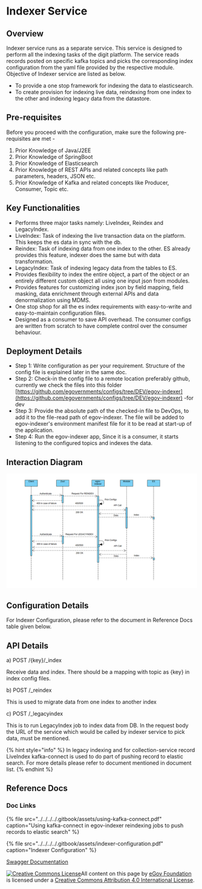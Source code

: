# Indexer Service

## Overview <a id="Overview"></a>

Indexer service runs as a separate service. This service is designed to perform all the indexing tasks of the digit platform. The service reads records posted on specific kafka topics and picks the corresponding index configuration from the yaml file provided by the respective module. Objective of Indexer service are listed as below.

* To provide a one stop framework for indexing the data to elasticsearch.
* To create provision for indexing live data, reindexing from one index to the other and indexing legacy data from the datastore.

## Pre-requisites <a id="Pre-requisites"></a>

Before you proceed with the configuration, make sure the following pre-requisites are met -

1. Prior Knowledge of Java/J2EE
2. Prior Knowledge of SpringBoot
3. Prior Knowledge of Elasticsearch
4. Prior Knowledge of REST APIs and related concepts like path parameters, headers, JSON etc.
5. Prior Knowledge of Kafka and related concepts like Producer, Consumer, Topic etc.

## Key Functionalities <a id="Key-Functionalities"></a>

* Performs three major tasks namely: LiveIndex, Reindex and LegacyIndex.
* LiveIndex: Task of indexing the live transaction data on the platform. This keeps the es data in sync with the db. 
* Reindex: Task of indexing data from one index to the other. ES already provides this feature, indexer does the same but with data transformation.
* LegacyIndex: Task of indexing legacy data from the tables to ES. 
* Provides flexibility to index the entire object, a part of the object or an entirely different custom object all using one input json from modules.
* Provides features for customizing index json by field mapping, field masking, data enrichment through external APIs and data denormalization using MDMS.
* One stop shop for all the es index requirements with easy-to-write and easy-to-maintain configuration files.
* Designed as a consumer to save API overhead. The consumer configs are written from scratch to have complete control over the consumer behaviour. 

## Deployment Details <a id="Deployment-Details"></a>

* Step 1: Write configuration as per your requirement. Structure of the config file is explained later in the same doc.
* Step 2: Check-in the config file to a remote location preferably github, currently we check the files into this folder [https://github.com/egovernments/configs/tree/DEV/egov-indexer](https://github.com/egovernments/configs/tree/DEV/egov-indexer) -for dev
* Step 3: Provide the absolute path of the checked-in file to DevOps, to add it to the file-read path of egov-indexer. The file will be added to egov-indexer's environment manifest file for it to be read at start-up of the application.
* Step 4: Run the egov-indexer app, Since it is a consumer, it starts listening to the configured topics and indexes the data.

## Interaction Diagram <a id="Interaction-Diagram:"></a>

![](../../../../.gitbook/assets/indexer.png)

## Configuration Details <a id="Configuration-Details"></a>

For Indexer Configuration, please refer to the document in Reference Docs table given below.

## API Details <a id="API-Details"></a>

a\) POST /{key}/\_index

Receive data and index. There should be a mapping with topic as {key} in index config files.

b\) POST /\_reindex

This is used to migrate data from one index to another index

c\) POST /\_legacyindex

This is to run LegacyIndex job to index data from DB. In the request body the URL of the service which would be called by indexer service to pick data, must be mentioned.

{% hint style="info" %}
In legacy indexing and for collection-service record LiveIndex kafka-connect is used to do part of pushing record to elastic search. For more details please refer to document mentioned in document list.
{% endhint %}

## Reference Docs <a id="Reference-Docs"></a>

### Doc Links <a id="Doc-Links"></a>

{% file src="../../../../.gitbook/assets/using-kafka-connect.pdf" caption="Using kafka-connect in egov-indexer reindexing jobs to push records to elastic search" %}

{% file src="../../../../.gitbook/assets/indexer-configuration.pdf" caption="Indexer Configuration" %}

[Swagger Documentation](https://editor.swagger.io/?url=https://raw.githubusercontent.com/egovernments/core-services/master/docs/indexer-contract.yml#!/)

[![Creative Commons License](https://i.creativecommons.org/l/by/4.0/80x15.png)](http://creativecommons.org/licenses/by/4.0/)All content on this page by [eGov Foundation ](https://egov.org.in/)is licensed under a [Creative Commons Attribution 4.0 International License](http://creativecommons.org/licenses/by/4.0/).

